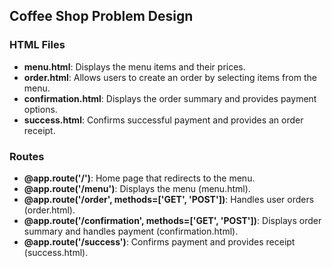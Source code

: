 ## Coffee Shop Problem Design

### HTML Files

- **menu.html**: Displays the menu items and their prices.
- **order.html**: Allows users to create an order by selecting items from the menu.
- **confirmation.html**: Displays the order summary and provides payment options.
- **success.html**: Confirms successful payment and provides an order receipt.

### Routes

- **@app.route('/')**: Home page that redirects to the menu.
- **@app.route('/menu')**: Displays the menu (menu.html).
- **@app.route('/order', methods=['GET', 'POST'])**: Handles user orders (order.html).
- **@app.route('/confirmation', methods=['GET', 'POST'])**: Displays order summary and handles payment (confirmation.html).
- **@app.route('/success')**: Confirms payment and provides receipt (success.html).